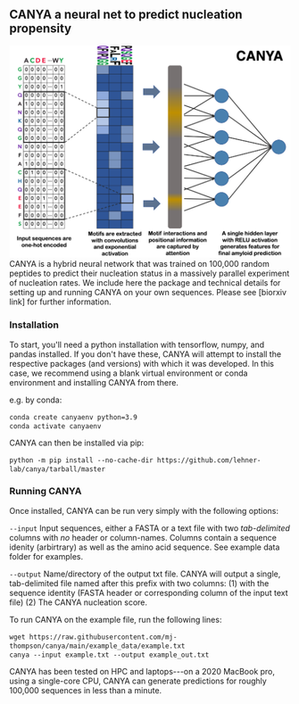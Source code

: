 ## CANYA a neural net to predict nucleation propensity
![Alt text](canyafig.png)
CANYA is a hybrid neural network that was trained on 100,000 random peptides to predict their nucleation status in a massively parallel experiment of nucleation rates. We include here the package and technical details for setting up and running CANYA on your own sequences. Please see [biorxiv link] for further information.

### Installation
To start, you'll need a python installation with tensorflow, numpy, and pandas installed. If you don't have these, CANYA will attempt to install the respective packages (and versions) with which it was developed. In this case, we recommend using a blank virtual environment or conda environment and installing CANYA from there.

e.g. by conda:
```
conda create canyaenv python=3.9
conda activate canyaenv
```

CANYA can then be installed via pip:
```
python -m pip install --no-cache-dir https://github.com/lehner-lab/canya/tarball/master
```

### Running CANYA

Once installed, CANYA can be run very simply with the following options:

```--input``` Input sequences, either a FASTA or a text file with two *tab-delimited* columns with *no* header or column-names. Columns contain a sequence idenity (arbirtrary) as well as the amino acid sequence. See example data folder for examples.

```--output``` Name/directory of the output txt file. CANYA will output a single, tab-delimited file named after this prefix with two columns: (1) with the sequence identity (FASTA header or corresponding column of the input text file) (2) The CANYA nucleation score.

To run CANYA on the example file, run the following lines:
```
wget https://raw.githubusercontent.com/mj-thompson/canya/main/example_data/example.txt
canya --input example.txt --output example_out.txt
```

CANYA has been tested on HPC and laptops---on a 2020 MacBook pro, using a single-core CPU, CANYA can generate predictions for roughly 100,000 sequences in less than a minute.